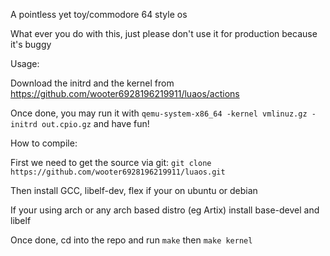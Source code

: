 
A pointless yet toy/commodore 64 style os

What ever you do with this, just please don't use it for production because it's buggy 

Usage:

Download the initrd and the kernel from https://github.com/wooter6928196219911/luaos/actions

Once done, you may run it with `qemu-system-x86_64 -kernel vmlinuz.gz -initrd out.cpio.gz` and have fun!

How to compile:

First we need to get the source via git: `git clone https://github.com/wooter6928196219911/luaos.git`

Then install GCC, libelf-dev, flex if your on ubuntu or debian

If your using arch or any arch based distro (eg Artix) install base-devel and libelf

Once done, cd into the repo and run `make` then `make kernel`
